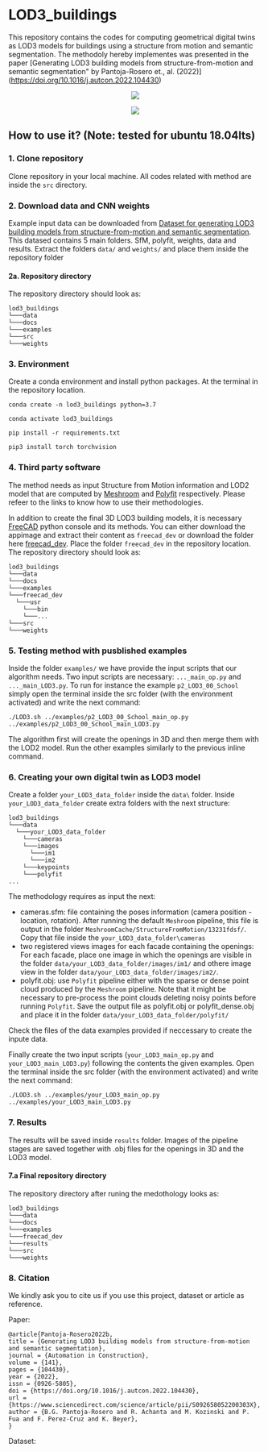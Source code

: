 # LOD3_buildings
This repository contains the codes for computing geometrical digital twins as LOD3 models for buildings using a structure from motion and semantic segmentation. The methodoly hereby implementes was presented in the paper [Generating LOD3 building models from structure-from-motion and semantic segmentation" by Pantoja-Rosero et., al. (2022)] (https://doi.org/10.1016/j.autcon.2022.104430)

<p align="center">
  <img src=docs/images/lod3_01.png>
</p>


<p align="center">
  <img src=docs/images/lod3_02.png>
</p>


## How to use it? (Note: tested for ubuntu 18.04lts)

### 1. Clone repository

Clone repository in your local machine. All codes related with method are inside the `src` directory.

### 2. Download data and CNN weights

Example input data can be downloaded from [Dataset for generating LOD3 building models from structure-from-motion and semantic segmentation](https://doi.org/10.5281/zenodo.6651663). This datased contains 5 main folders. SfM, polyfit, weights, data and results. Extract the folders `data/` and `weights/` and place them inside the repository folder

#### 2a. Repository directory

The repository directory should look as:

```
lod3_buildings
└───data
└───docs
└───examples
└───src
└───weights
```

### 3. Environment

Create a conda environment and install python packages. At the terminal in the repository location.

`conda create -n lod3_buildings python=3.7`

`conda activate lod3_buildings`

`pip install -r requirements.txt`

`pip3 install torch torchvision`

### 4. Third party software

The method needs as input Structure from Motion information and LOD2 model that are computed by [Meshroom](https://github.com/alicevision/meshroom) and [Polyfit](https://github.com/LiangliangNan/PolyFit) respectively. Please refeer to the links to know how to use their methodologies.

In addition to create the final 3D LOD3 building models, it is necessary [FreeCAD](https://www.freecadweb.org/downloads.php) python console and its methods. You can either download the appimage and extract their content as `freecad_dev` or download the folder here [freecad_dev](https://drive.google.com/file/d/1LvjPHkhyo_gdBkCyHqN6uEqLqCGaB3vG/view?usp=sharing). Place the folder `freecad_dev` in the repository location. The repository directory should look as:

```
lod3_buildings
└───data
└───docs
└───examples
└───freecad_dev
  └───usr
    └───bin
    └───...
└───src
└───weights
```

### 5. Testing method with pusblished examples

Inside the folder `examples/` we have provide the input scripts that our algorithm needs. Two input scripts are necessary: `..._main_op.py` and `..._main_LOD3.py`. To run for instance the example `p2_LOD3_00_School` simply open the terminal inside the src folder (with the environment activated) and write the next command:

`./LOD3.sh ../examples/p2_LOD3_00_School_main_op.py ../examples/p2_LOD3_00_School_main_LOD3.py`

The algorithm first will create the openings in 3D and then merge them with the LOD2 model. Run the other examples similarly to the previous inline command.

### 6. Creating your own digital twin as LOD3 model

Create a folder `your_LOD3_data_folder` inside the `data\` folder. Inside `your_LOD3_data_folder` create extra folders with the next structure:
```
lod3_buildings
└───data
  └───your_LOD3_data_folder
    └───cameras
    └───images
      └───im1
      └───im2
    └───keypoints
    └───polyfit      
...
```

The methodology requires as input the next:

- cameras.sfm: file containing the poses information (camera position - location, rotation). After running the default `Meshroom` pipeline, this file is output in the folder `MeshroomCache/StructureFromMotion/13231fdsf/`. Copy that file inside the `your_LOD3_data_folder\cameras`
- two registered views images for each facade containing the openings: For each facade, place one image in which the openings are visible in the folder `data/your_LOD3_data_folder/images/im1/` and othere image view in the folder `data/your_LOD3_data_folder/images/im2/`.
- polyfit.obj: use `Polyfit` pipeline either with the sparse or dense point cloud produced by the `Meshroom` pipeline. Note that it might be necessary to pre-process the point clouds deleting noisy points before running `Polyfit`. Save the output file as polyfit.obj or polyfit_dense.obj and place it in the folder `data/your_LOD3_data_folder/polyfit/`

Check the files of the data examples provided if neccessary to create the inpute data.

Finally create the two input scripts (`your_LOD3_main_op.py` and `your_LOD3_main_LOD3.py`) following the contents the given examples. Open the terminal inside the src folder (with the environment activated) and write the next command:

`./LOD3.sh ../examples/your_LOD3_main_op.py ../examples/your_LOD3_main_LOD3.py`


### 7. Results

The results will be saved inside `results` folder. Images of the pipeline stages are saved together with .obj files for the openings in 3D and the LOD3 model.

#### 7.a Final repository directory

The repository directory after runing the medothology looks as:

```
lod3_buildings
└───data
└───docs
└───examples
└───freecad_dev
└───results
└───src
└───weights
```

### 8. Citation

We kindly ask you to cite us if you use this project, dataset or article as reference.

Paper:
```
@article{Pantoja-Rosero2022b,
title = {Generating LOD3 building models from structure-from-motion and semantic segmentation},
journal = {Automation in Construction},
volume = {141},
pages = {104430},
year = {2022},
issn = {0926-5805},
doi = {https://doi.org/10.1016/j.autcon.2022.104430},
url = {https://www.sciencedirect.com/science/article/pii/S092658052200303X},
author = {B.G. Pantoja-Rosero and R. Achanta and M. Kozinski and P. Fua and F. Perez-Cruz and K. Beyer},
}
```
Dataset:

